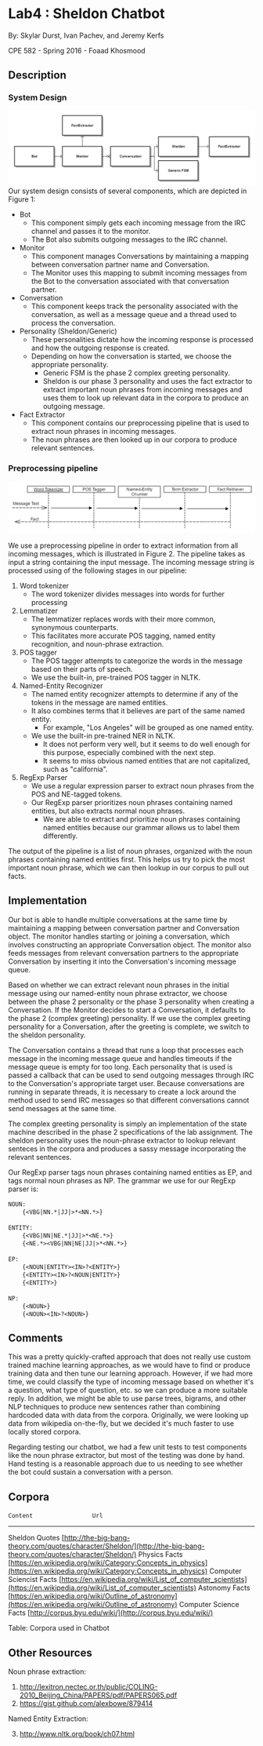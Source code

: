 # Lab4 : Sheldon Chatbot
By: Skylar Durst, Ivan Pachev, and Jeremy Kerfs

CPE 582 - Spring 2016 - Foaad Khosmood


## Description

### System Design
![System Design](ChatbotDesign.PNG)
Our system design consists of several components, which are depicted in Figure 1:

* Bot
    * This component simply gets each incoming message from the IRC channel and passes it to the monitor.
    * The Bot also submits outgoing messages to the IRC channel.
* Monitor
    * This component manages Conversations by maintaining a mapping between conversation partner name and Conversation.
    * The Monitor uses this mapping to submit incoming messages from the Bot to the conversation associated with that conversation partner.
* Conversation
    * This component keeps track the personality associated with the conversation, as well as a message queue and a thread used to process the conversation.
* Personality (Sheldon/Generic)
    * These personalities dictate how the incoming response is processed and how the outgoing response is created.
    * Depending on how the conversation is started, we choose the appropriate personality.
        * Generic FSM is the phase 2 complex greeting personality.
        * Sheldon is our phase 3 personality and uses the fact extractor to extract important noun phrases from incoming messages and uses them to look up relevant data in the corpora to produce an outgoing message.
* Fact Extractor
    * This component contains our preprocessing pipeline that is used to extract noun phrases in incoming messages.
    * The noun phrases are then looked up in our corpora to produce relevant sentences.

### Preprocessing pipeline
![Fact Generation Process](FactGenerationProcess.PNG)

We use a preprocessing pipeline in order to extract information from all incoming messages, which is illustrated in Figure 2.
The pipeline takes as input a string containing the input message.
The incoming message string is processed using of the following stages in our pipeline:

1. Word tokenizer
    * The word tokenizer divides messages into words for further processing
1. Lemmatizer
    * The lemmatizer replaces words with their more common, synonymous counterparts.
    * This facilitates more accurate POS tagging, named entity recognition, and noun-phrase extraction.
1. POS tagger
    * The POS tagger attempts to categorize the words in the message based on their parts of speech.
    * We use the built-in, pre-trained POS tagger in NLTK.
1. Named-Entity Recognizer
    * The named entity recognizer attempts to determine if any of the tokens in the message are named entities.
    * It also combines terms that it believes are part of the same named entity.
        * For example, "Los Angeles" will be grouped as one named entity.
    * We use the built-in pre-trained NER in NLTK.
        * It does not perform very well, but it seems to do well enough for this purpose, especially combined with the next step.
        * It seems to miss obvious named entities that are not capitalized, such as "california".
1. RegExp Parser
    * We use a regular expression parser to extract noun phrases from the POS and NE-tagged tokens.
    * Our RegExp parser prioritizes noun phrases containing named entities, but also extracts normal noun phrases.
        * We are able to extract and prioritize noun phrases containing named entities because our grammar allows us to label them differently.

The output of the pipeline is a list of noun phrases, organized with the noun phrases containing named entities first.
This helps us try to pick the most important noun phrase, which we can then lookup in our corpus to pull out facts.




## Implementation
Our bot is able to handle multiple conversations at the same time by maintaining a mapping between conversation partner and Conversation object.
The monitor handles starting or joining a conversation, which involves constructing an appropriate Conversation object.
The monitor also feeds messages from relevant conversation partners to the appropriate Conversation by inserting it into the Conversation's incoming message queue.

Based on whether we can extract relevant noun phrases in the initial message using our named-entity noun phrase extractor, we choose between the phase 2 personality or the phase 3 personality when creating a Conversation.
If the Monitor decides to start a Conversation, it defaults to the phase 2 (complex greeting) personality.
If we use the complex greeting personality for a Conversation, after the greeting is complete, we switch to the sheldon personality.

The Conversation contains a thread that runs a loop that processes each message in the incoming message queue and handles timeouts if the message queue is empty for too long.
Each personality that is used is passed a callback that can be used to send outgoing messages through IRC to the Conversation's appropriate target user.
Because conversations are running in separate threads, it is necessary to create a lock around the method used to send IRC messages so that different conversations cannot send messages at the same time.

The complex greeting personality is simply an implementation of the state machine described in the phase 2 specifications of the lab assignment.
The sheldon personality uses the noun-phrase extractor to lookup relevant senteces in the corpora and produces a sassy message incorporating the relevant sentences.

Our RegExp parser tags noun phrases containing named entities as EP, and tags normal noun phrases as NP. The grammar we use for our RegExp parser is:

~~~~
NOUN:
    {<VBG|NN.*|JJ|>*<NN.*>}

ENTITY:
    {<VBG|NN|NE.*|JJ|>*<NE.*>}
    {<NE.*><VBG|NN|NE|JJ|>*<NN.*>}

EP:
    {<NOUN|ENTITY><IN>?<ENTITY>}
    {<ENTITY><IN>?<NOUN|ENTITY>}
    {<ENTITY>}

NP:
    {<NOUN>}
    {<NOUN><IN>?<NOUN>}
~~~~


## Comments

This was a pretty quickly-crafted approach that does not really use custom trained machine learning approaches, as we would have to find or produce training data and then tune our learning approach.
However, if we had more time, we could classify the type of incoming message based on whether it's a question, what type of question, etc. so we can produce a more suitable reply.
In addition, we might be able to use parse trees, bigrams, and other NLP techniques to produce new sentences rather than combining hardcoded data with data from the corpora.
Originally, we were looking up data from wikipedia on-the-fly, but we decided it's much faster to use locally stored corpora.

Regarding testing our chatbot, we had a few unit tests to test components like the noun phrase extractor, but most of the testing was done by hand.
Hand testing is a reasonable approach due to us needing to see whether the bot could sustain a conversation with a person.

## Corpora

    Content                 Url
-------------------------   ----------------------------------------------------------
Sheldon Quotes              [http://the-big-bang-theory.com/quotes/character/Sheldon/](http://the-big-bang-theory.com/quotes/character/Sheldon/)
Physics Facts                [https://en.wikipedia.org/wiki/Category:Concepts_in_physics](https://en.wikipedia.org/wiki/Category:Concepts_in_physics)
Computer Sciencist Facts     [https://en.wikipedia.org/wiki/List_of_computer_scientists](https://en.wikipedia.org/wiki/List_of_computer_scientists)
Astonomy Facts               [https://en.wikipedia.org/wiki/Outline_of_astronomy](https://en.wikipedia.org/wiki/Outline_of_astronomy)
Computer Science Facts       [http://corpus.byu.edu/wiki/](http://corpus.byu.edu/wiki/)

Table: Corpora used in Chatbot

## Other Resources

Noun phrase extraction:

1. http://lexitron.nectec.or.th/public/COLING-2010_Beijing_China/PAPERS/pdf/PAPERS065.pdf
2. https://gist.github.com/alexbowe/879414

Named Entity Extraction:

3. http://www.nltk.org/book/ch07.html


